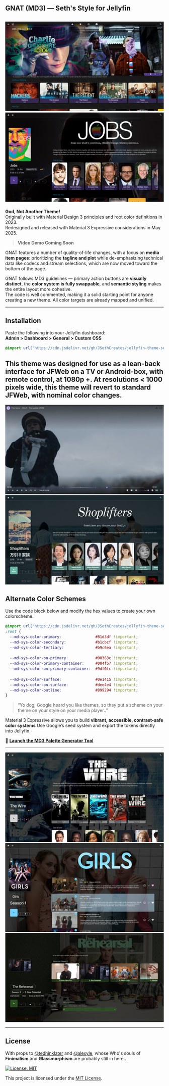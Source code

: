 ## GNAT (MD3) — Seth's Style for Jellyfin
![Homepage with Seth's Spotlight](https://raw.githubusercontent.com/JSethCreates/jellyfin-theme-sethstyle/main/screenshots/1homepage.png)  
![Media Page – Film](https://raw.githubusercontent.com/JSethCreates/jellyfin-theme-sethstyle/main/screenshots/2movie.png)  
---
**God, Not Another Theme!**  
Originally built with Material Design 3 principles and root color definitions in 2023.  
Redesigned and released with Material 3 Expressive considerations in May 2025.

> **Video Demo Coming Soon**

 
GNAT features a number of quality-of-life changes, with a focus on **media item pages**: prioritizing the **tagline and plot** while de-emphasizing technical data like codecs and stream selections, which are now moved toward the bottom of the page.

GNAT follows MD3 guidelines — primary action buttons are **visually distinct**, the **color system is fully swappable**, and **semantic styling** makes the entire layout more cohesive.  
The code is well commented, making it a solid starting point for anyone creating a new theme. All color targets are already mapped and unified.

---

## Installation

Paste the following into your Jellyfin dashboard:  
**Admin > Dashboard > General > Custom CSS**

```css
@import url("https://cdn.jsdelivr.net/gh/JSethCreates/jellyfin-theme-sethstyle@v1.0.0/sethstyle.css");
```
This theme was designed for use as a lean-back interface for JFWeb on a TV or Android-box, with remote control, at 1080p +.
**At resolutions < 1000 pixels wide, this theme will revert to standard JFWeb, with nominal color changes.**
---
![Basic OSD](https://raw.githubusercontent.com/JSethCreates/jellyfin-theme-sethstyle/main/screenshots/3osd.png)
![Color Variant - Movie](https://raw.githubusercontent.com/JSethCreates/jellyfin-theme-sethstyle/main/screenshots/4movie.png)  

## Alternate Color Schemes

Use the code block below and modify the hex values to create your own colorscheme.

```css
@import url("https://cdn.jsdelivr.net/gh/JSethCreates/jellyfin-theme-sethstyle@v1.0.0/sethstyle.css");
:root {
  --md-sys-color-primary:               #81d3df !important;
  --md-sys-color-secondary:             #b1cbcf !important;
  --md-sys-color-tertiary:              #b9c6ea !important;

  --md-sys-color-on-primary:            #00363c !important;
  --md-sys-color-primary-container:     #004f57 !important;
  --md-sys-color-on-primary-container:  #9df0fc !important;

  --md-sys-color-surface:               #0e1415 !important;
  --md-sys-color-on-surface:            #dee4e4 !important;
  --md-sys-color-outline:               #899294 !important;
}

```
> “Yo dog, Google heard you like themes, so they put a scheme on your theme on your style on your media player..”

Material 3 Expressive allows you to build **vibrant, accessible, contrast-safe color systems** Use Google’s seed system and export the tokens directly into Jellyfin.

🎨 [**Launch the MD3 Palette Generator Tool**](https://jsethcreates.github.io/web-tool-md3-palette-lab/)

---

![Series Page](https://raw.githubusercontent.com/JSethCreates/jellyfin-theme-sethstyle/main/screenshots/5series.png)  
![Season View](https://raw.githubusercontent.com/JSethCreates/jellyfin-theme-sethstyle/main/screenshots/6season.png)  
![Episode Detail](https://raw.githubusercontent.com/JSethCreates/jellyfin-theme-sethstyle/main/screenshots/7episode.png)

---

## License

With props to [@tedhinklater](https://github.com/tedhinklater) and [@alexyle](https://github.com/alexyle), whose Who's souls of **Finimalism** and **Glassmorphism** are probably still in here.. 

[![License: MIT](https://img.shields.io/badge/License-MIT-yellow.svg)](LICENSE)

This project is licensed under the [MIT License](LICENSE).
